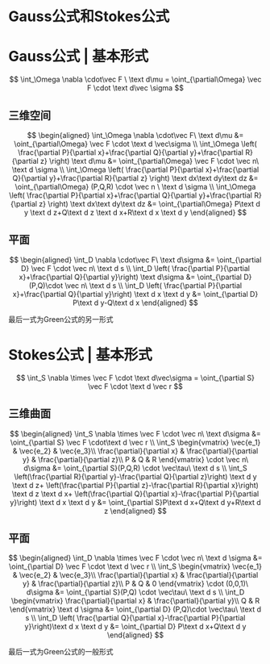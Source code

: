 # Gauss公式和Stokes公式

# Gauss公式 | 基本形式

$$
\int_\Omega \nabla \cdot\vec F \ \text d\mu = \oint_{\partial\Omega} \vec F \cdot \text d\vec  \sigma
$$

## 三维空间

$$
\begin{aligned}
\int_\Omega \nabla \cdot\vec F\ \text d\mu &= \oint_{\partial\Omega} \vec F \cdot  \text d \vec\sigma 
\\
\int_\Omega \left( \frac{\partial P}{\partial x}+\frac{\partial Q}{\partial y}+\frac{\partial R}{\partial z} \right) \text d\mu &= \oint_{\partial\Omega} \vec F \cdot \vec n\ \text d \sigma 
\\
\int_\Omega \left( \frac{\partial P}{\partial x}+\frac{\partial Q}{\partial y}+\frac{\partial R}{\partial z} \right) \text dx\text dy\text dz &= \oint_{\partial\Omega} (P,Q,R) \cdot \vec n \ \text d \sigma 
\\
\int_\Omega \left( \frac{\partial P}{\partial x}+\frac{\partial Q}{\partial y}+\frac{\partial R}{\partial z} \right) \text dx\text dy\text dz &= \oint_{\partial\Omega} P\text d y \text d z+Q\text d z \text d x+R\text d x \text d y
\end{aligned}
$$

## 平面

$$
\begin{aligned}
\int_D \nabla \cdot\vec F\ \text d\sigma &= \oint_{\partial D} \vec F \cdot \vec n\ \text d s
\\
\int_D \left( \frac{\partial P}{\partial x}+\frac{\partial Q}{\partial y}\right) \text d\sigma &= \oint_{\partial D} (P,Q)\cdot \vec n\ \text d s
\\
\int_D \left( \frac{\partial P}{\partial x}+\frac{\partial Q}{\partial y}\right) \text d x \text d y &= \oint_{\partial D} P\text d y-Q\text d x
\end{aligned}
$$

最后一式为Green公式的另一形式

# Stokes公式 | 基本形式

$$
\int_S \nabla \times \vec F \cdot \text d\vec\sigma = \oint_{\partial S} \vec F \cdot \text d \vec r
$$

## 三维曲面

$$
\begin{aligned}
\int_S \nabla \times \vec F \cdot \vec n\ \text d\sigma &= \oint_{\partial S} \vec F \cdot\text d \vec r
\\
\int_S 
\begin{vmatrix}
\vec{e_1} & \vec{e_2} & \vec{e_3}\\
\frac{\partial}{\partial x} & \frac{\partial}{\partial y} & \frac{\partial}{\partial z}\\
P & Q & R
\end{vmatrix} 
\cdot \vec n\ d\sigma &= \oint_{\partial S}(P,Q,R) \cdot \vec\tau\ \text d s
\\
\int_S 
\left(\frac{\partial R}{\partial y}-\frac{\partial Q}{\partial z}\right) \text d y \text d z+
\left(\frac{\partial P}{\partial z}-\frac{\partial R}{\partial x}\right) \text d z \text d x+
\left(\frac{\partial Q}{\partial x}-\frac{\partial P}{\partial y}\right) \text d x \text d y
&= \oint_{\partial S}P\text d x+Q\text d y+R\text d z
\end{aligned}
$$

## 平面

$$
\begin{aligned}
\int_D \nabla \times \vec F \cdot \vec n\ \text d \sigma &= \oint_{\partial D} \vec F \cdot  \text d \vec r
\\
\int_S 
\begin{vmatrix}
\vec{e_1} & \vec{e_2} & \vec{e_3}\\
\frac{\partial}{\partial x} & \frac{\partial}{\partial y} & \frac{\partial}{\partial z}\\
P & Q & 0
\end{vmatrix} 
\cdot (0,0,1)\ d\sigma &= \oint_{\partial S}(P,Q) \cdot \vec\tau\ \text d s
\\
\int_D 
\begin{vmatrix}
\frac{\partial}{\partial x} & \frac{\partial}{\partial y}\\
Q & R
\end{vmatrix} 
\text d \sigma &= \oint_{\partial D} (P,Q)\cdot \vec\tau\ \text d s
\\
\int_D \left( \frac{\partial Q}{\partial x}-\frac{\partial P}{\partial y}\right)\text d x \text d y &= \oint_{\partial D} P\text d x+Q\text d y
\end{aligned}
$$

最后一式为Green公式的一般形式
